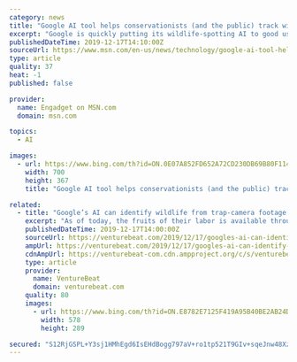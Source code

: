 ```yaml
---
category: news
title: "Google AI tool helps conservationists (and the public) track wildlife"
excerpt: "Google is quickly putting its wildlife-spotting AI to good use. The internet giant has launched a Wildlife Insights tool that helps conservationists track wildlife by not only parsing their photos, but sharing them in a searchable public website."
publishedDateTime: 2019-12-17T14:10:00Z
sourceUrl: https://www.msn.com/en-us/news/technology/google-ai-tool-helps-conservationists-and-the-public-track-wildlife/ar-BBY5bP9
type: article
quality: 37
heat: -1
published: false

provider:
  name: Engadget on MSN.com
  domain: msn.com

topics:
  - AI

images:
  - url: https://www.bing.com/th?id=ON.0E07A852FD652A72CD230DB69B80F114
    width: 700
    height: 367
    title: "Google AI tool helps conservationists (and the public) track wildlife"

related:
  - title: "Google’s AI can identify wildlife from trap-camera footage with up to 98.6% accuracy"
    excerpt: "As of today, the fruits of their labor is available through Google Cloud as a part of Wildlife Insights, an AI-enabled platform that streamlines conservation monitoring by expediting camera trap photo analysis. As Google Earth Outreach program manager Tanya Birch explains in a blog post, the thousands of trap cameras around the world placed and ..."
    publishedDateTime: 2019-12-17T14:00:00Z
    sourceUrl: https://venturebeat.com/2019/12/17/googles-ai-can-identify-wildlife-from-trap-camera-footage-with-up-to-98-6-accuracy/
    ampUrl: https://venturebeat.com/2019/12/17/googles-ai-can-identify-wildlife-from-trap-camera-footage-with-up-to-98-6-accuracy/amp/
    cdnAmpUrl: https://venturebeat-com.cdn.ampproject.org/c/s/venturebeat.com/2019/12/17/googles-ai-can-identify-wildlife-from-trap-camera-footage-with-up-to-98-6-accuracy/amp/
    type: article
    provider:
      name: VentureBeat
      domain: venturebeat.com
    quality: 80
    images:
      - url: https://www.bing.com/th?id=ON.E8782E7125F419A95B40BE2AB24DE43F
        width: 578
        height: 289

secured: "S12RjGSPL+Y3sj1HMhEgd6IsEHdBogg797aV+ro1tp521T9GIv+sqeJnw48XzbQJNIcu+lPAmGkS4AFynjBMuYrGmoBGRadHnMNyvwKAi9h306iFucls1Fn4Hnhn3i5xdNeEHnW2w4OCQ4k1d0nazYhZM7osdHyxUkr44h0tYl+wnlmKv3I6j41zGgsDuXsUhfEFCKH9+t/0q2evIYYUXdn0XJ4M0sDQeSRS5JNUL1MTH/lfMdTTBwwValmtaq+452CW0nDOmSu7UDF5bWVeaA==;Dr0kyuVBGt8ZZHh4JYVMQg=="
---
```


